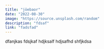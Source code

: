 ```yaml
---
title: "jöebaor"
date: "2022-08-30"
image: "https://source.unsplash.com/random"
description: "fdsaf"
link: "fadsfad"
---
```


dfanjkas fdsjkaf hdjksalf hdjsafhd shfjkdsa